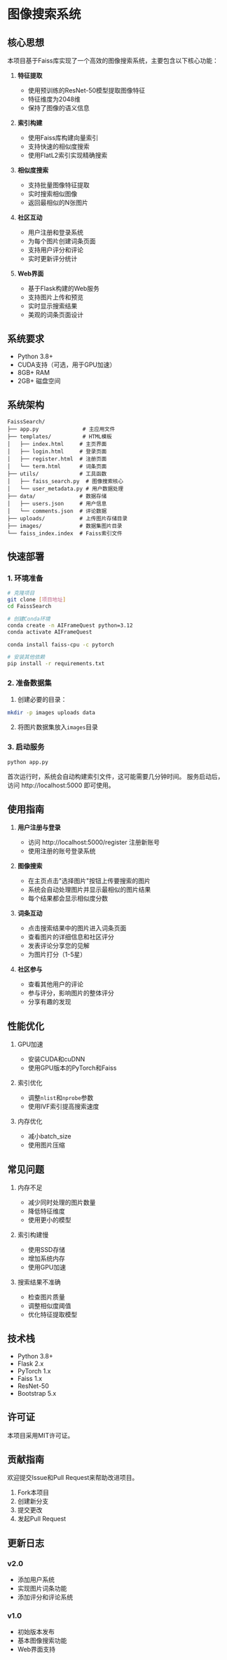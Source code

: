 # 图像搜索系统

## 核心思想

本项目基于Faiss库实现了一个高效的图像搜索系统，主要包含以下核心功能：

1. **特征提取**
   - 使用预训练的ResNet-50模型提取图像特征
   - 特征维度为2048维
   - 保持了图像的语义信息

2. **索引构建**
   - 使用Faiss库构建向量索引
   - 支持快速的相似度搜索
   - 使用FlatL2索引实现精确搜索

3. **相似度搜索**
   - 支持批量图像特征提取
   - 实时搜索相似图像
   - 返回最相似的N张图片

4. **社区互动**
   - 用户注册和登录系统
   - 为每个图片创建词条页面
   - 支持用户评分和评论
   - 实时更新评分统计

5. **Web界面**
   - 基于Flask构建的Web服务
   - 支持图片上传和预览
   - 实时显示搜索结果
   - 美观的词条页面设计

## 系统要求

- Python 3.8+
- CUDA支持（可选，用于GPU加速）
- 8GB+ RAM
- 2GB+ 磁盘空间

## 系统架构

```
FaissSearch/
├── app.py              # 主应用文件
├── templates/          # HTML模板
│   ├── index.html     # 主页界面
│   ├── login.html     # 登录页面
│   ├── register.html  # 注册页面
│   └── term.html      # 词条页面
├── utils/             # 工具函数
│   ├── faiss_search.py  # 图像搜索核心
│   └── user_metadata.py # 用户数据处理
├── data/              # 数据存储
│   ├── users.json     # 用户信息
│   └── comments.json  # 评论数据
├── uploads/           # 上传图片存储目录
├── images/            # 数据集图片目录
└── faiss_index.index  # Faiss索引文件
```

## 快速部署

### 1. 环境准备

```bash
# 克隆项目
git clone [项目地址]
cd FaissSearch

# 创建Conda环境
conda create -n AIFrameQuest python=3.12
conda activate AIFrameQuest

conda install faiss-cpu -c pytorch

# 安装其他依赖
pip install -r requirements.txt
```

### 2. 准备数据集

1. 创建必要的目录：
```bash
mkdir -p images uploads data
```

2. 将图片数据集放入`images`目录

### 3. 启动服务

```bash
python app.py
```

首次运行时，系统会自动构建索引文件，这可能需要几分钟时间。
服务启动后，访问 http://localhost:5000 即可使用。

## 使用指南

1. **用户注册与登录**
   - 访问 http://localhost:5000/register 注册新账号
   - 使用注册的账号登录系统

2. **图像搜索**
   - 在主页点击"选择图片"按钮上传要搜索的图片
   - 系统会自动处理图片并显示最相似的图片结果
   - 每个结果都会显示相似度分数

3. **词条互动**
   - 点击搜索结果中的图片进入词条页面
   - 查看图片的详细信息和社区评分
   - 发表评论分享您的见解
   - 为图片打分（1-5星）

4. **社区参与**
   - 查看其他用户的评论
   - 参与评分，影响图片的整体评分
   - 分享有趣的发现

## 性能优化

1. GPU加速
   - 安装CUDA和cuDNN
   - 使用GPU版本的PyTorch和Faiss

2. 索引优化
   - 调整`nlist`和`nprobe`参数
   - 使用IVF索引提高搜索速度

3. 内存优化
   - 减小batch_size
   - 使用图片压缩

## 常见问题

1. 内存不足
   - 减少同时处理的图片数量
   - 降低特征维度
   - 使用更小的模型

2. 索引构建慢
   - 使用SSD存储
   - 增加系统内存
   - 使用GPU加速

3. 搜索结果不准确
   - 检查图片质量
   - 调整相似度阈值
   - 优化特征提取模型

## 技术栈

- Python 3.8+
- Flask 2.x
- PyTorch 1.x
- Faiss 1.x
- ResNet-50
- Bootstrap 5.x

## 许可证

本项目采用MIT许可证。

## 贡献指南

欢迎提交Issue和Pull Request来帮助改进项目。

1. Fork本项目
2. 创建新分支
3. 提交更改
4. 发起Pull Request

## 更新日志

### v2.0
- 添加用户系统
- 实现图片词条功能
- 添加评分和评论系统

### v1.0
- 初始版本发布
- 基本图像搜索功能
- Web界面支持
